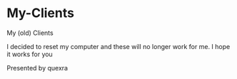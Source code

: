 # My-Clients
My (old) Clients

I decided to reset my computer and these will no longer work for me. I hope it works for you

Presented by quexra

